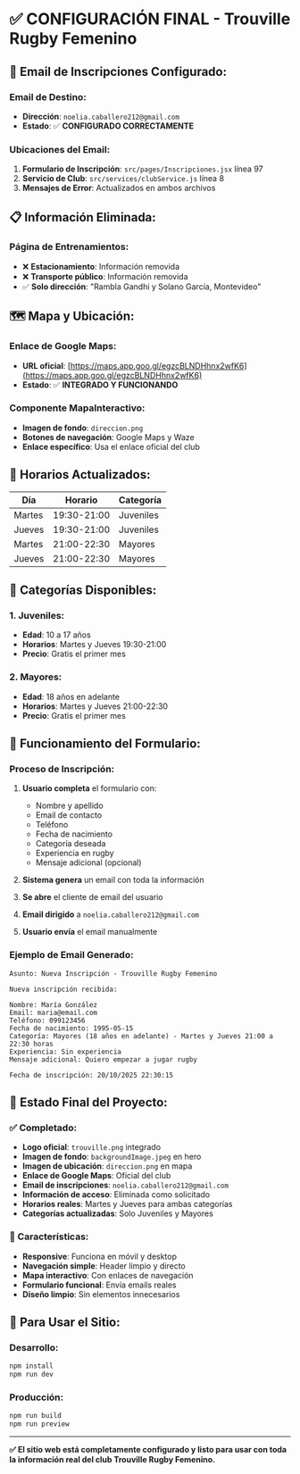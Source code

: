 # ✅ CONFIGURACIÓN FINAL - Trouville Rugby Femenino

## 📧 **Email de Inscripciones Configurado:**

### **Email de Destino:**
- **Dirección**: `noelia.caballero212@gmail.com`
- **Estado**: ✅ **CONFIGURADO CORRECTAMENTE**

### **Ubicaciones del Email:**
1. **Formulario de Inscripción**: `src/pages/Inscripciones.jsx` línea 97
2. **Servicio de Club**: `src/services/clubService.js` línea 8
3. **Mensajes de Error**: Actualizados en ambos archivos

## 📋 **Información Eliminada:**

### **Página de Entrenamientos:**
- ❌ **Estacionamiento**: Información removida
- ❌ **Transporte público**: Información removida
- ✅ **Solo dirección**: "Rambla Gandhi y Solano García, Montevideo"

## 🗺️ **Mapa y Ubicación:**

### **Enlace de Google Maps:**
- **URL oficial**: [https://maps.app.goo.gl/egzcBLNDHhnx2wfK6](https://maps.app.goo.gl/egzcBLNDHhnx2wfK6)
- **Estado**: ✅ **INTEGRADO Y FUNCIONANDO**

### **Componente MapaInteractivo:**
- **Imagen de fondo**: `direccion.png`
- **Botones de navegación**: Google Maps y Waze
- **Enlace específico**: Usa el enlace oficial del club

## 📅 **Horarios Actualizados:**

| Día | Horario | Categoría |
|-----|---------|-----------|
| Martes | 19:30-21:00 | Juveniles |
| Jueves | 19:30-21:00 | Juveniles |
| Martes | 21:00-22:30 | Mayores |
| Jueves | 21:00-22:30 | Mayores |

## 🏉 **Categorías Disponibles:**

### **1. Juveniles:**
- **Edad**: 10 a 17 años
- **Horarios**: Martes y Jueves 19:30-21:00
- **Precio**: Gratis el primer mes

### **2. Mayores:**
- **Edad**: 18 años en adelante
- **Horarios**: Martes y Jueves 21:00-22:30
- **Precio**: Gratis el primer mes

## 📧 **Funcionamiento del Formulario:**

### **Proceso de Inscripción:**
1. **Usuario completa** el formulario con:
   - Nombre y apellido
   - Email de contacto
   - Teléfono
   - Fecha de nacimiento
   - Categoría deseada
   - Experiencia en rugby
   - Mensaje adicional (opcional)

2. **Sistema genera** un email con toda la información
3. **Se abre** el cliente de email del usuario
4. **Email dirigido** a `noelia.caballero212@gmail.com`
5. **Usuario envía** el email manualmente

### **Ejemplo de Email Generado:**
```
Asunto: Nueva Inscripción - Trouville Rugby Femenino

Nueva inscripción recibida:

Nombre: María González
Email: maria@email.com
Teléfono: 099123456
Fecha de nacimiento: 1995-05-15
Categoría: Mayores (18 años en adelante) - Martes y Jueves 21:00 a 22:30 horas
Experiencia: Sin experiencia
Mensaje adicional: Quiero empezar a jugar rugby

Fecha de inscripción: 20/10/2025 22:30:15
```

## 🎯 **Estado Final del Proyecto:**

### **✅ Completado:**
- **Logo oficial**: `trouville.png` integrado
- **Imagen de fondo**: `backgroundImage.jpeg` en hero
- **Imagen de ubicación**: `direccion.png` en mapa
- **Enlace de Google Maps**: Oficial del club
- **Email de inscripciones**: `noelia.caballero212@gmail.com`
- **Información de acceso**: Eliminada como solicitado
- **Horarios reales**: Martes y Jueves para ambas categorías
- **Categorías actualizadas**: Solo Juveniles y Mayores

### **📱 Características:**
- **Responsive**: Funciona en móvil y desktop
- **Navegación simple**: Header limpio y directo
- **Mapa interactivo**: Con enlaces de navegación
- **Formulario funcional**: Envía emails reales
- **Diseño limpio**: Sin elementos innecesarios

## 🚀 **Para Usar el Sitio:**

### **Desarrollo:**
```bash
npm install
npm run dev
```

### **Producción:**
```bash
npm run build
npm run preview
```

---

**✅ El sitio web está completamente configurado y listo para usar con toda la información real del club Trouville Rugby Femenino.**
